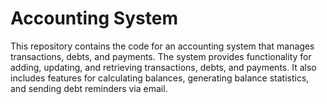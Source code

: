 # Accounting System

This repository contains the code for an accounting system that manages transactions, debts, and payments. The system provides functionality for adding, updating, and retrieving transactions, debts, and payments. It also includes features for calculating balances, generating balance statistics, and sending debt reminders via email.
